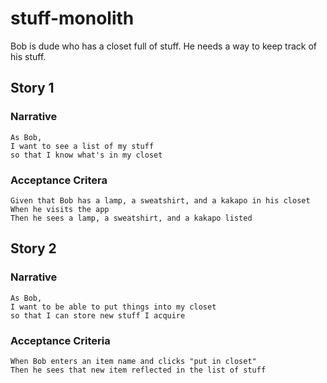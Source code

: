 # stuff-monolith

Bob is dude who has a closet full of stuff. He needs a way to keep track of his stuff.

## Story 1
### Narrative
```
As Bob, 
I want to see a list of my stuff
so that I know what's in my closet
```

### Acceptance Critera
```
Given that Bob has a lamp, a sweatshirt, and a kakapo in his closet
When he visits the app
Then he sees a lamp, a sweatshirt, and a kakapo listed
```

## Story 2
### Narrative
```
As Bob, 
I want to be able to put things into my closet
so that I can store new stuff I acquire 
```

### Acceptance Criteria
```
When Bob enters an item name and clicks "put in closet"
Then he sees that new item reflected in the list of stuff
```